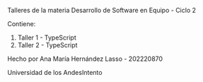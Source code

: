 Talleres de la materia Desarrollo de Software en Equipo - Ciclo 2

Contiene: 

1. Taller 1 - TypeScript
2. Taller 2 - TypeScript

Hecho por Ana María Hernández Lasso - 202220870

Universidad de los AndesIntento
